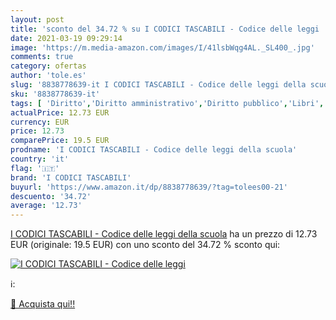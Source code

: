 ```yaml
---
layout: post
title: 'sconto del 34.72 % su I CODICI TASCABILI - Codice delle leggi   '
date: 2021-03-19 09:29:14
image: 'https://m.media-amazon.com/images/I/41lsbWqg4AL._SL400_.jpg'
comments: true
category: ofertas
author: 'tole.es'
slug: '8838778639-it I CODICI TASCABILI - Codice delle leggi della scuola'
sku: '8838778639-it'
tags: [ 'Diritto','Diritto amministrativo','Diritto pubblico','Libri','Libri universitari','Libri universitari diritto','i codici tascabili', ]
actualPrice: 12.73 EUR
currency: EUR
price: 12.73
comparePrice: 19.5 EUR
prodname: 'I CODICI TASCABILI - Codice delle leggi della scuola'
country: 'it'
flag: '🇮🇹'
brand: 'I CODICI TASCABILI'
buyurl: 'https://www.amazon.it/dp/8838778639/?tag=tolees00-21'
descuento: '34.72'
average: '12.73'
---
```


[I CODICI TASCABILI - Codice delle leggi della scuola](https://www.amazon.it/dp/8838778639/?tag=tolees00-21) ha un prezzo di 12.73 EUR (originale: 19.5 EUR) con uno sconto del 34.72 % sconto qui:

[![I CODICI TASCABILI - Codice delle leggi ](https://m.media-amazon.com/images/I/41lsbWqg4AL._SL400_.jpg)](https://www.amazon.it/dp/8838778639/?tag=tolees00-21)

ℹ️:


[🛒 Acquista qui!!](https://www.amazon.it/dp/8838778639/?tag=tolees00-21)
